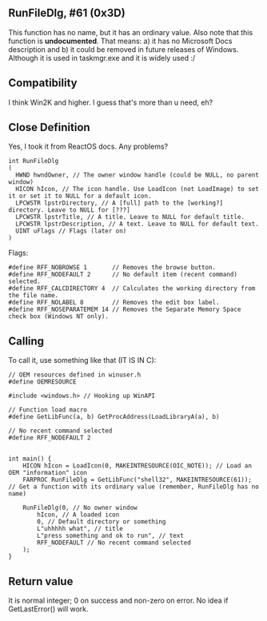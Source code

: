 ## RunFileDlg, #61 (0x3D)
This function has no name, but it has an ordinary value.
Also note that this function is <b>undocumented</b>. That means: a) it has no Microsoft Docs description and b) it could be removed in future releases of Windows.
Although it is used in taskmgr.exe and it is widely used :/

## Compatibility

I think Win2K and higher. I guess that's more than u need, eh?

## Close Definition
Yes, I took it from ReactOS docs. Any problems?
```
int RunFileDlg
(
  HWND hwndOwner, // The owner window handle (could be NULL, no parent window)
  HICON hIcon, // The icon handle. Use LoadIcon (not LoadImage) to set it or set it to NULL for a default icon.
  LPCWSTR lpstrDirectory, // A [full] path to the [working?] directory. Leave to NULL for [???]
  LPCWSTR lpstrTitle, // A title. Leave to NULL for default title.
  LPCWSTR lpstrDescription, // A text. Leave to NULL for default text.
  UINT uFlags // Flags (later on)
)
```
Flags:
```
#define RFF_NOBROWSE 1       // Removes the browse button.
#define RFF_NODEFAULT 2      // No default item (recent command) selected.
#define RFF_CALCDIRECTORY 4  // Calculates the working directory from the file name.
#define RFF_NOLABEL 8        // Removes the edit box label.
#define RFF_NOSEPARATEMEM 14 // Removes the Separate Memory Space check box (Windows NT only).
```
## Calling
To call it, use something like that (IT IS IN C):

```
// OEM resources defined in winuser.h
#define OEMRESOURCE

#include <windows.h> // Hooking up WinAPI

// Function load macro
#define GetLibFunc(a, b) GetProcAddress(LoadLibraryA(a), b)

// No recent command selected
#define RFF_NODEFAULT 2


int main() {
	HICON hIcon = LoadIcon(0, MAKEINTRESOURCE(OIC_NOTE)); // Load an OEM "information" icon
	FARPROC RunFileDlg = GetLibFunc("shell32", MAKEINTRESOURCE(61)); // Get a function with its ordinary value (remember, RunFileDlg has no name)
	
	RunFileDlg(0, // No owner window
		hIcon, // A loaded icon
		0, // Default directory or something
		L"uhhhhh what", // title
		L"press something and ok to run", // text
		RFF_NODEFAULT // No recent command selected
	);
}
```

## Return value
It is normal integer; 0 on success and non-zero on error. No idea if GetLastError() will work.
